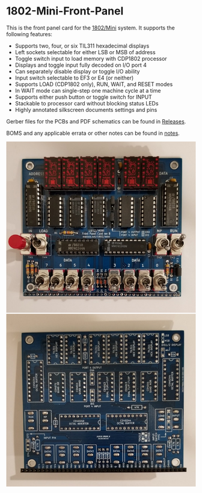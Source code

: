 # 1802-Mini-Front-Panel
This is the front panel card for the [1802/Mini](https://github.com/dmadole/1802-Mini) system. It supports the following features:

* Supports two, four, or six TIL311 hexadecimal displays
* Left sockets selectable for either LSB or MSB of address
* Toggle switch input to load memory with CDP1802 processor
* Displays and toggle input fully decoded on I/O port 4
* Can separately disable display or toggle I/O ability
* Input switch selectable to EF3 or E4 (or neither)
* Supports LOAD (CDP1802 only), RUN, WAIT, and RESET modes
* In WAIT mode can single-step one machine cycle at a time
* Supports either push button or toggle switch for INPUT
* Stackable to processor card without blocking status LEDs
* Highly annotated silkscreen documents settings and pins

Gerber files for the PCBs and PDF schematics can be found in [Releases](https://github.com/dmadole/1802-Mini-Front-Panel/releases).

BOMS and any applicable errata or other notes can be found in [notes](https://github.com/dmadole/1802-Mini-Front-Panel/tree/main/notes).

![1802/Mini Front Panel Front](https://github.com/dmadole/1802-Mini-Front-Panel/blob/main/photos/1802-Mini-Front-Panel-Rev-B-Assembled-Front.jpg)
![1802/Mini Front Panel Back](https://github.com/dmadole/1802-Mini-Front-Panel/blob/main/photos/1802-Mini-Front-Panel-Rev-B-Assembled-Back.jpg)
